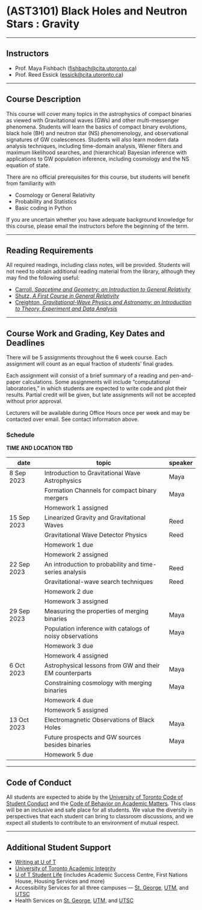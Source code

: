 # (AST3101) Black Holes and Neutron Stars : Gravity

---

## Instructors

  * Prof. Maya Fishbach (fishbach@cita.utoronto.ca)
  * Prof. Reed Essick (essick@cita.utoronto.ca)

---

## Course Description

This course will cover many topics in the astrophysics of compact binaries as viewed with Gravitational waves (GWs) and other multi-messenger phenomena. Students will learn the basics of compact binary evolutions, black hole (BH) and neutron star (NS) phenomenology, and observational signatures of GW coalescences. Students will also learn modern data analysis techniques, including time-domain analysis, Wiener filters and maximum likelihood searches, and (hierarchical) Bayesian inference with applications to GW population inference, including cosmology and the NS equation of state.

There are no official prerequisites for this course, but students will benefit from familiarity with

  * Cosmology or General Relativity
  * Probability and Statistics
  * Basic coding in Python 

If you are uncertain whether you have adequate background knowledge for this course, please email the instructors before the beginning of the term.

---

## Reading Requirements

All required readings, including class notes, will be provided. Students will not need to obtain additional reading material from the library, although they may find the following useful:

  * [Carroll, *Spacetime and Geometry: an Introduction to General Relativity*](https://librarysearch.library.utoronto.ca/discovery/fulldisplay?docid=alma991105986805306196&context=L&vid=01UTORONTO_INST:UTORONTO&lang=en&search_scope=UTL_AND_CI&adaptor=Local%20Search%20Engine&tab=Everything&query=any,contains,Spacetime%20and%20Geometry:%20An%20Introduction%20to%20General%20Relativity&offset=0)
  * [Shutz, *A First Course in General Relativity*](https://librarysearch.library.utoronto.ca/discovery/fulldisplay?docid=alma991106670267506196&context=L&vid=01UTORONTO_INST:UTORONTO&lang=en&search_scope=UTL_AND_CI&adaptor=Local%20Search%20Engine&tab=Everything&query=any,contains,A%20First%20Course%20in%20General%20Relativity&offset=0)
  * [Creighton, *Gravitational-Wave Physics and Astronomy: an Introduction to Theory, Experiment and Data Analysis*](https://librarysearch.library.utoronto.ca/discovery/fulldisplay?docid=alma991106840030306196&context=L&vid=01UTORONTO_INST:UTORONTO&lang=en&search_scope=UTL_AND_CI&adaptor=Local%20Search%20Engine&tab=Everything&query=any,contains,Gravitational%E2%80%90Wave%20Physics%20and%20Astronomy&offset=0)

---

## Course Work and Grading, Key Dates and Deadlines

There will be 5 assignments throughout the 6 week course. Each assignment will count as an equal fraction of students’ final grades.

Each assignment will consist of a brief summary of a reading and pen-and-paper calculations. Some assignments will include “computational laboratories,” in which students are expected to write code and plot their results. Partial credit will be given, but late assignments will not be accepted without prior approval.

Lecturers will be available during Office Hours once per week and may be contacted over email. See contact information above.

### Schedule

**TIME AND LOCATION TBD**

| date        | topic                                                    | speaker |
|-------------|----------------------------------------------------------|---------|
|  8 Sep 2023 | Introduction to Gravitational Wave Astrophysics          | Maya    |
|             | Formation Channels for compact binary mergers            | Maya    |
|             | Homework 1 assigned                                      |         |
| 15 Sep 2023 | Linearized Gravity and Gravitational Waves               | Reed    |
|             | Gravitational Wave Detector Physics                      | Reed    |
|             | Homework 1 due                                           |         |
|             | Homework 2 assigned                                      |         |
| 22 Sep 2023 | An introduction to probability and time-series analysis	 | Reed    |
|             | Gravitational-wave search techniques                     | Reed    |
|             | Homework 2 due                                           |         |
|             | Homework 3 assigned                                      |         |
| 29 Sep 2023 | Measuring the properties of merging binaries             | Maya    |
|             | Population inference with catalogs of noisy observations | Maya    |
|             | Homework 3 due                                           |         |
|             | Homework 4 assigned                                      |         |
|  6 Oct 2023 | Astrophysical lessons from GW and their EM counterparts	 | Maya    |
|             | Constraining cosmology with merging binaries             | Maya    |
|             | Homework 4 due                                           |         |
|             | Homework 5 assigned                                      |         |
| 13 Oct 2023 | Electromagnetic Observations of Black Holes              | Maya    |
|             | Future prospects and GW sources besides binaries         | Maya    |
|             |	Homework 5 due                                           |         |

---

## Code of Conduct

All students are expected to abide by the [University of Toronto Code of Student Conduct](https://governingcouncil.utoronto.ca/system/files/2020-03/Code%20of%20Student%20Conduct%20Dec%2013%202019.pdf) and the [Code of Behavior on Academic Matters](https://governingcouncil.utoronto.ca/system/files/2020-03/Code%20of%20Behaviour%20on%20Academic%20Matters%20July%201%202019.pdf). This class will be an inclusive and safe place for all students. We value the diversity in perspectives that each student can bring to classroom discussions, and we expect all students to contribute to an environment of mutual respect.

---

## Additional Student Support

  * [Writing at U of T](http://www.writing.utoronto.ca/)
  * [University of Toronto Academic Integrity](http://academicintegrity.utoronto.ca/)
  * [U of T Student Life](http://www.studentlife.utoronto.ca/) (includes Academic Success Centre, First Nations House, Housing Services and more)
  * Accessibility Services for all three campuses — [St. George](http://www.accessibility.utoronto.ca/), [UTM](https://www.utm.utoronto.ca/accessibility/), and [UTSC](https://www.utsc.utoronto.ca/ability/welcome-accessability-services)
  * Health Services on [St. George](https://studentlife.utoronto.ca/department/health-wellness/), [UTM](https://www.utm.utoronto.ca/health/our-services), and [UTSC](https://www.utsc.utoronto.ca/hwc/)
